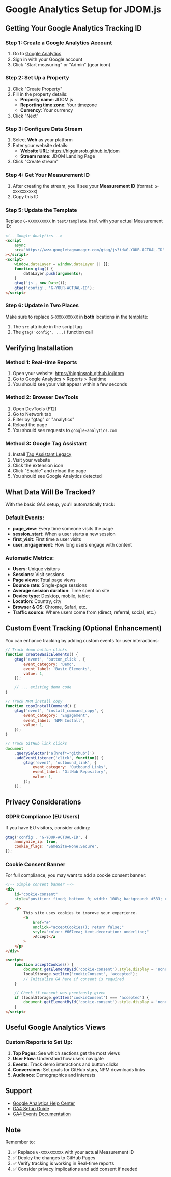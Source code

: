 # Google Analytics Setup for JDOM.js

## Getting Your Google Analytics Tracking ID

### Step 1: Create a Google Analytics Account

1. Go to [Google Analytics](https://analytics.google.com/)
2. Sign in with your Google account
3. Click "Start measuring" or "Admin" (gear icon)

### Step 2: Set Up a Property

1. Click "Create Property"
2. Fill in the property details:
    - **Property name**: JDOM.js
    - **Reporting time zone**: Your timezone
    - **Currency**: Your currency
3. Click "Next"

### Step 3: Configure Data Stream

1. Select **Web** as your platform
2. Enter your website details:
    - **Website URL**: https://higginsrob.github.io/jdom
    - **Stream name**: JDOM Landing Page
3. Click "Create stream"

### Step 4: Get Your Measurement ID

1. After creating the stream, you'll see your **Measurement ID** (format: `G-XXXXXXXXXX`)
2. Copy this ID

### Step 5: Update the Template

Replace `G-XXXXXXXXXX` in `test/template.html` with your actual Measurement ID:

```html
<!-- Google Analytics -->
<script
    async
    src="https://www.googletagmanager.com/gtag/js?id=G-YOUR-ACTUAL-ID"
></script>
<script>
    window.dataLayer = window.dataLayer || [];
    function gtag() {
        dataLayer.push(arguments);
    }
    gtag('js', new Date());
    gtag('config', 'G-YOUR-ACTUAL-ID');
</script>
```

### Step 6: Update in Two Places

Make sure to replace `G-XXXXXXXXXX` in **both** locations in the template:

1. The `src` attribute in the script tag
2. The `gtag('config', ...)` function call

## Verifying Installation

### Method 1: Real-time Reports

1. Open your website: https://higginsrob.github.io/jdom
2. Go to Google Analytics > Reports > Realtime
3. You should see your visit appear within a few seconds

### Method 2: Browser DevTools

1. Open DevTools (F12)
2. Go to Network tab
3. Filter by "gtag" or "analytics"
4. Reload the page
5. You should see requests to `google-analytics.com`

### Method 3: Google Tag Assistant

1. Install [Tag Assistant Legacy](https://chrome.google.com/webstore/detail/tag-assistant-legacy-by-g/kejbdjndbnbjgmefkgdddjlbokphdefk)
2. Visit your website
3. Click the extension icon
4. Click "Enable" and reload the page
5. You should see Google Analytics detected

## What Data Will Be Tracked?

With the basic GA4 setup, you'll automatically track:

### Default Events:

-   **page_view**: Every time someone visits the page
-   **session_start**: When a user starts a new session
-   **first_visit**: First time a user visits
-   **user_engagement**: How long users engage with content

### Automatic Metrics:

-   **Users**: Unique visitors
-   **Sessions**: Visit sessions
-   **Page views**: Total page views
-   **Bounce rate**: Single-page sessions
-   **Average session duration**: Time spent on site
-   **Device type**: Desktop, mobile, tablet
-   **Location**: Country, city
-   **Browser & OS**: Chrome, Safari, etc.
-   **Traffic source**: Where users come from (direct, referral, social, etc.)

## Custom Event Tracking (Optional Enhancement)

You can enhance tracking by adding custom events for user interactions:

```javascript
// Track demo button clicks
function createBasicElements() {
    gtag('event', 'button_click', {
        event_category: 'Demo',
        event_label: 'Basic Elements',
        value: 1,
    });

    // ... existing demo code
}

// Track NPM install copy
function copyInstallCommand() {
    gtag('event', 'install_command_copy', {
        event_category: 'Engagement',
        event_label: 'NPM Install',
        value: 1,
    });
}

// Track GitHub link clicks
document
    .querySelector('a[href*="github"]')
    .addEventListener('click', function() {
        gtag('event', 'outbound_link', {
            event_category: 'Outbound Links',
            event_label: 'GitHub Repository',
            value: 1,
        });
    });
```

## Privacy Considerations

### GDPR Compliance (EU Users)

If you have EU visitors, consider adding:

```javascript
gtag('config', 'G-YOUR-ACTUAL-ID', {
    anonymize_ip: true,
    cookie_flags: 'SameSite=None;Secure',
});
```

### Cookie Consent Banner

For full compliance, you may want to add a cookie consent banner:

```html
<!-- Simple consent banner -->
<div
    id="cookie-consent"
    style="position: fixed; bottom: 0; width: 100%; background: #333; color: white; padding: 20px; text-align: center; z-index: 9999;"
>
    <p>
        This site uses cookies to improve your experience.
        <a
            href="#"
            onclick="acceptCookies(); return false;"
            style="color: #667eea; text-decoration: underline;"
            >Accept</a
        >
    </p>
</div>

<script>
    function acceptCookies() {
        document.getElementById('cookie-consent').style.display = 'none';
        localStorage.setItem('cookieConsent', 'accepted');
        // Initialize GA here if consent is required
    }

    // Check if consent was previously given
    if (localStorage.getItem('cookieConsent') === 'accepted') {
        document.getElementById('cookie-consent').style.display = 'none';
    }
</script>
```

## Useful Google Analytics Views

### Custom Reports to Set Up:

1. **Top Pages**: See which sections get the most views
2. **User Flow**: Understand how users navigate
3. **Events**: Track demo interactions and button clicks
4. **Conversions**: Set goals for GitHub stars, NPM downloads links
5. **Audience**: Demographics and interests

## Support

-   [Google Analytics Help Center](https://support.google.com/analytics)
-   [GA4 Setup Guide](https://support.google.com/analytics/answer/9304153)
-   [GA4 Events Documentation](https://support.google.com/analytics/answer/9322688)

## Note

Remember to:

1. ✅ Replace `G-XXXXXXXXXX` with your actual Measurement ID
2. ✅ Deploy the changes to GitHub Pages
3. ✅ Verify tracking is working in Real-time reports
4. ✅ Consider privacy implications and add consent if needed

